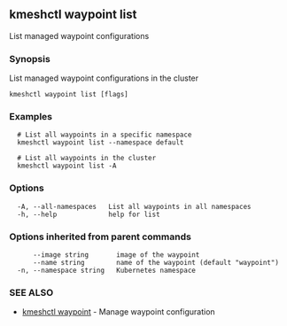 ## kmeshctl waypoint list

List managed waypoint configurations

### Synopsis

List managed waypoint configurations in the cluster

```
kmeshctl waypoint list [flags]
```

### Examples

```
  # List all waypoints in a specific namespace
  kmeshctl waypoint list --namespace default

  # List all waypoints in the cluster
  kmeshctl waypoint list -A
```

### Options

```
  -A, --all-namespaces   List all waypoints in all namespaces
  -h, --help             help for list
```

### Options inherited from parent commands

```
      --image string       image of the waypoint
      --name string        name of the waypoint (default "waypoint")
  -n, --namespace string   Kubernetes namespace
```

### SEE ALSO

* [kmeshctl waypoint](kmeshctl_waypoint.md)	 - Manage waypoint configuration

